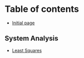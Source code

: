 # Table of contents

* [Initial page](README.md)

## System Analysis

* [Least Squares](system-analysis/least-squares.md)

